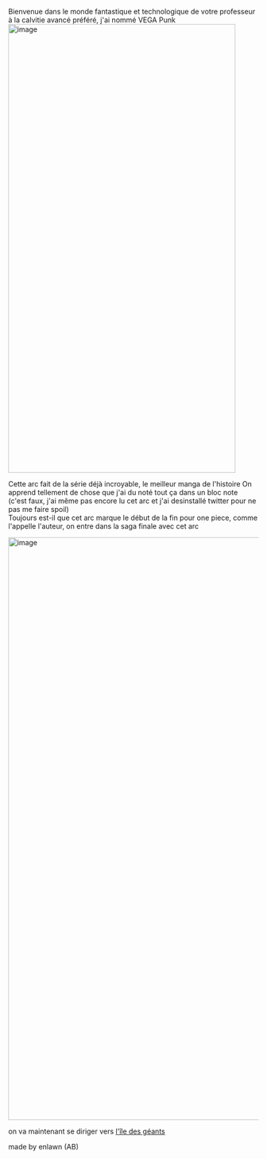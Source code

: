 Bienvenue dans le monde fantastique et technologique de votre professeur à la calvitie avancé préféré, j'ai nommé VEGA Punk  
<img width="457" height="903" alt="image" src="https://github.com/user-attachments/assets/b233d989-1ecc-4004-ab7d-8ff42abcb5f9" />


Cette arc fait de la série déjà incroyable, le meilleur manga de l'histoire
On apprend tellement de chose que j'ai du noté tout ça dans un bloc note   
(c'est faux, j'ai même pas encore lu cet arc et j'ai desinstallé twitter pour ne pas me faire spoil)  
Toujours est-il que cet arc marque le début de la fin pour one piece, comme l'appelle l'auteur, on entre dans la saga finale avec cet arc


<img width="1000" height="1173" alt="image" src="https://github.com/user-attachments/assets/2bca4aaf-9b72-4ede-bb69-4a3e698f4545" />

on va maintenant se diriger vers [l'île des géants](https://github.com/Enlawn/TP2---labyrinth/blob/main/ERBAF.md)




made by enlawn (AB) 
